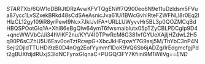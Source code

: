 $START$Xb/6QW1oDBRJtDRzAvwKFVTQgENiff7Q900eo6N9e11uDzldsm5FVua87ycc1LvSZxekBRkd48sCdSAeAsnicJva61Ui1BWcGvhlRteFZWFNLl8r0Eq2lHlzCL12gy109iR8yrPewI9Ncx7JklJvIFA+URLLUWyvvHr5BL3p0QOZMCqBdHBQSPOotGlq1A+Xhl86eBgQIw64ymT6fwsmaiblutx05pTZyCBLPDCgIp9D4+qncWWVbC/Ji34hVlKF2nu/KYV4I0TPwRcM6G381vfGYUeXAjljHZdwL2H5q90P6sCZhU5U6Eav0oeTztRcwpG+XbcJkHFqxwY7G9asj5M/ThYbC3nP4NSejI2DjldTTUHDi9zB0D4nOg2EofYymmf1DoK9VQ6Sb6jADZg/IrEdgmcfgjPdt2gBUXfdjdRUxjS3ldNCFynxGlqnaC+PUGQ/3FY7Kfiini9M1WiIVg==$END$